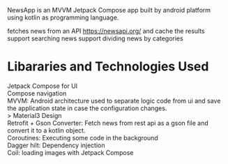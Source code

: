 NewsApp is an MVVM Jetpack Compose app built by android platform using kotlin as programming language.

fetches news from an API https://newsapi.org/ and cache the results
support searching news
support dividing news by categories


# Libararies and Technologies Used
Jetpack Compose for UI <br>
Compose navigation  <br>
MVVM: Android architecture used to separate logic code from ui and save the application state in case the configuration changes. <br>>
Material3 Design <br>
Retrofit + Gson Converter: Fetch news from rest api as a gson file and convert it to a kotlin object.  <br>
Coroutines: Executing some code in the background  <br>
Dagger hilt: Dependency injection  <br>
Coil: loading images with Jetpack Compose  <br>
